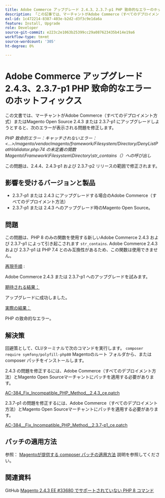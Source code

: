 ```yaml
---
title: Adobe Commerce アップグレード 2.4.3、2.3.7-p1 PHP 致命的なエラーのホットフィックス
description: 「この記事では、マーチャントがAdobe Commerce（すべてのデプロイメント方法）またはMagento Open Source 2.4.3 または 2.3.7-p1 にアップグレードしようとすると、次のエラーが表示される場合の対応策を説明します。」
exl-id: 1c472214-8387-403e-b2d2-d3f3c9e1da6a
feature: Install, Upgrade
role: Developer
source-git-commit: e223c2e1063b25399cc29a087623435b414e19a6
workflow-type: tm+mt
source-wordcount: '305'
ht-degree: 0%

---
```


# Adobe Commerce アップグレード 2.4.3、2.3.7-p1 PHP 致命的なエラーのホットフィックス

この文書では、マーチャントがAdobe Commerce（すべてのデプロイメント方式）またはMagento Open Source 2.4.3 または 2.3.7-p1 にアップグレードしようとすると、次のエラーが表示される問題を修正します。

*PHP 致命的エラー：キャッチされないエラー：&lt;...>/magento/vendor/magento/framework/Filesystem/Directory/DenyListPathValidator.php:74 の未定義の関数Magento\Framework\Filesystem\Directory\str_contains（）への呼び出し*

この問題は、2.4.4、2.4.3-p1 および 2.3.7-p2 リリースの範囲で修正されます。

## 影響を受けるバージョンと製品

* 2.3.7-p1 または 2.4.3 にアップグレードする場合のAdobe Commerce（すべてのデプロイメント方法）
* 2.3.7-p1 または 2.4.3 へのアップグレード時のMagento Open Source。

## 問題

この問題は、PHP 8 のみの関数を使用する新しいAdobe Commerce 2.4.3 および 2.3.7-p1 によって引き起こされます `str_contains`. Adobe Commerce 2.4.3 および 2.3.7-p1 は PHP 7.4 とのみ互換性があるため、この関数は使用できません。

<u>再現手順</u> :

Adobe Commerce 2.4.3 または 2.3.7-p1 へのアップグレードを試みます。

<u>期待される結果：</u>

アップグレードに成功しました。

<u>実際の結果：</u>

PHP の致命的なエラー。

## 解決策

回避策として、CLI/ターミナルで次のコマンドを実行します。 `composer require symfony/polyfill-php80` Magentoのルート フォルダから、または composer パッチをインストールします。

2.4.3 の問題を修正するには、Adobe Commerce（すべてのデプロイメント方法）とMagento Open Sourceマーチャントにパッチを適用する必要があります。

[AC-384_Fix_Incompatible_PHP_Method__2.4.3_ce.patch](assets/AC-384__Fix_Incompatible_PHP_Method__2.4.3_ce.patch.zip)

2.3.7-p1 の問題を修正するには、Adobe Commerce（すべてのデプロイメント方法）とMagento Open Sourceマーチャントにパッチを適用する必要があります。

[AC-384__Fix_Incompatible_PHP_Method__2.3.7-p1_ce.patch](assets/AC-384__Fix_Incompatible_PHP_Method__2.3.7-p1_ce.patch.zip)

## パッチの適用方法

参照： [Magentoが提供する composer パッチの適用方法](/help/how-to/general/how-to-apply-a-composer-patch-provided-by-magento.md) 説明を参照してください。

## 関連資料

GitHub [Magento 2.4.3 EE #33680 でサポートされていない PHP 8 コマンド](https://github.com/magento/magento2/issues/33680)
